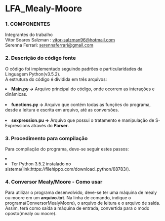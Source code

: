 # LFA_Mealy-Moore


### 1. COMPONENTES<br>        
Integrantes do trabalho<br>
Vitor Soares Salzman : vitor-salzman96@hotmail.com<br>
Serenna Ferrari: serennaferrari@gmail.com<br>

### 2. Descrição do código fonte<br>
O código foi implementado seguindo padrões e particularidades da Linguagem Python(v3.5.2).<br>
A estrutura do código é dividida em três arquivos:<br>
      <li><b>Main.py -></b> Arquivo principal do código, onde ocorrem as interações e dinâmicas.</li><br>
      <li><b>functions.py -></b> Arquivo que contém todas as funções do programa, desde a leitura e escrita em arquivo, até as conversões.</li><br>
      <li><b>sexpression.pu -></b> Arquivo que possui o tratamento e manipulação de S-Expressions através do <b>Parser</b>.</li>

### 3. Procedimento para compilação<br>
Para compilação do programa, deve-se seguir estes passos:<br>
<li><li> Ter Python 3.5.2 instalado no sistema(link:https://filehippo.com/download_python/68783/).</li></li>

### 4. Conversor Mealy/Moore - Como usar<br>
Para utilizar o programa desenvolvido, deve-se ter uma máquina de mealy ou moore em um <b>arquivo.txt</b>. Na linha de comando, indique o programa(ConversorMealyMoore), o arquivo de leitura e o arquivo de saída. Assim, terá como saída a máquina de entrada, convertida para o modo oposto(mealy ou moore).<br>
